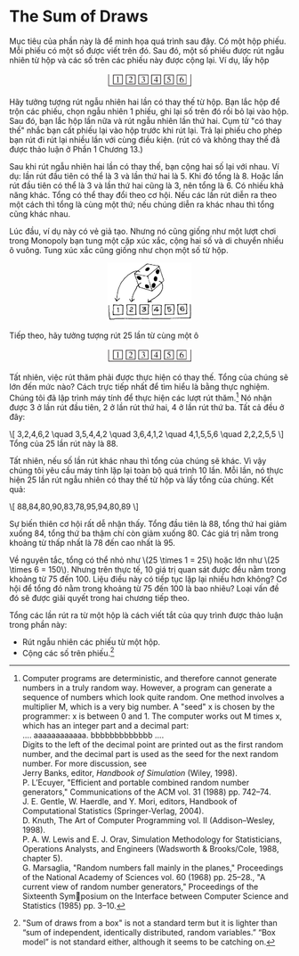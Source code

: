 # The Sum of Draws

Mục tiêu của phần này là để minh họa quá trình sau đây. Có một hộp phiếu. Mỗi phiếu có một số được viết trên đó. Sau đó, một số phiếu được rút ngẫu nhiên từ hộp và các số trên các phiếu này được cộng lại. Ví dụ, lấy hộp

<center><img src="box.png" width="30%" height="auto"></center>

Hãy tưởng tượng rút ngẫu nhiên hai lần có thay thế từ hộp. Bạn lắc hộp để trộn các phiếu, chọn ngẫu nhiên 1 phiếu, ghi lại số trên đó rồi bỏ lại vào hộp. Sau đó, bạn lắc hộp lần nữa và rút ngẫu nhiên lần thứ hai. Cụm từ "có thay thế" nhắc bạn cất phiếu lại vào hộp trước khi rút lại. Trả lại phiếu cho phép bạn rút đi rút lại nhiều lần với cùng điều kiện. (rút có và không thay thế đã được thảo luận ở Phần 1 Chương 13.)

Sau khi rút ngẫu nhiên hai lần có thay thế, bạn cộng hai số lại với nhau. Ví dụ: lần rút đầu tiên có thể là 3 và lần thứ hai là 5. Khi đó tổng là 8. Hoặc lần rút đầu tiên có thể là 3 và lần thứ hai cũng là 3, nên tổng là 6. Có nhiều khả năng khác. Tổng có thể thay đổi theo cơ hội. Nếu các lần rút diễn ra theo một cách thì tổng là cùng một thứ; nếu chúng diễn ra khác nhau thì tổng cũng khác nhau.

Lúc đầu, ví dụ này có vẻ giả tạo. Nhưng nó cũng giống như một lượt chơi trong Monopoly bạn tung một cặp xúc xắc, cộng hai số và di chuyển nhiều ô vuông. Tung xúc xắc cũng giống như chọn một số từ hộp.

<center><img src="draws.png" width="30%" height="auto"></center>

Tiếp theo, hãy tưởng tượng rút 25 lần từ cùng một ô

<center><img src="box.png" width="30%" height="auto"></center>

Tất nhiên, việc rút thăm phải được thực hiện có thay thế. Tổng của chúng sẽ lớn đến mức nào? Cách trực tiếp nhất để tìm hiểu là bằng thực nghiệm. Chúng tôi đã lập trình máy tính để thực hiện các lượt rút thăm.[^4] Nó nhận được 3 ở lần rút đầu tiên, 2 ở lần rút thứ hai, 4 ở lần rút thứ ba. Tất cả đều ở đây:

\\[
3,2,4,6,2 \quad 3,5,4,4,2 \quad 3,6,4,1,2 \quad 4,1,5,5,6 \quad 2,2,2,5,5
\\]
Tổng của 25 lần rút này là 88.

Tất nhiên, nếu số lần rút khác nhau thì tổng của chúng sẽ khác. Vì vậy chúng tôi yêu cầu máy tính lặp lại toàn bộ quá trình 10 lần. Mỗi lần, nó thực hiện 25 lần rút ngẫu nhiên có thay thế từ hộp và lấy tổng của chúng. Kết quả:

\\[
88,84,80,90,83,78,95,94,80,89
\\]

Sự biến thiên cơ hội rất dễ nhận thấy. Tổng đầu tiên là 88, tổng thứ hai giảm xuống 84, tổng thứ ba thậm chí còn giảm xuống 80. Các giá trị nằm trong khoảng từ thấp nhất là 78 đến cao nhất là 95.

Về nguyên tắc, tổng có thể nhỏ như \\(25 \times 1 = 25\\) hoặc lớn như \\(25 \times 6 = 150\\). Nhưng trên thực tế, 10 giá trị quan sát được đều nằm trong khoảng từ 75 đến 100. Liệu điều này có tiếp tục lặp lại nhiều hơn không? Cơ hội để tổng đó nằm trong khoảng từ 75 đến 100 là bao nhiêu? Loại vấn đề đó sẽ được giải quyết trong hai chương tiếp theo.

Tổng các lần rút ra từ một hộp là cách viết tắt của quy trình được thảo luận trong phần này:

- Rút ngẫu nhiên các phiếu từ một hộp.
- Cộng các số trên phiếu.[^5]

[^4]: Computer programs are deterministic, and therefore cannot generate numbers in a truly random way. However, a program can generate a sequence of numbers which look quite random. One method involves a multiplier M, which is a very big number. A "seed" x is chosen by the programmer: x is between 0 and 1. The computer works out M times x, which has an integer part and a decimal part:\
    .... aaaaaaaaaaaa. bbbbbbbbbbbbb ....\
    Digits to the left of the decimal point are printed out as the first random number, and the decimal part is used as the seed for the next random number. For more discussion, see\
    Jerry Banks, editor, _Handbook of Simulation_ (Wiley, 1998).\
    P. L’Ecuyer, "Efficient and portable combined random number generators," Communications of the ACM vol. 31 (1988) pp. 742–74.\
    J. E. Gentle, W. Haerdle, and Y. Mori, editors, Handbook of Computational Statistics
    (Springer-Verlag, 2004).\
    D. Knuth, The Art of Computer Programming vol. II (Addison–Wesley, 1998).\
    P. A. W. Lewis and E. J. Orav, Simulation Methodology for Statisticians, Operations Analysts, and Engineers (Wadsworth & Brooks/Cole, 1988, chapter 5).\
    G. Marsaglia, "Random numbers fall mainly in the planes," Proceedings of the National
    Academy of Sciences vol. 60 (1968) pp. 25–28., "A current view of random number generators," Proceedings of the Sixteenth Symposium on the Interface between Computer Science and Statistics (1985) pp. 3–10.

[^5]: "Sum of draws from a box" is not a standard term but it is lighter than “sum of independent, identically distributed, random variables.” “Box model” is not standard either, although it seems to be catching on.
